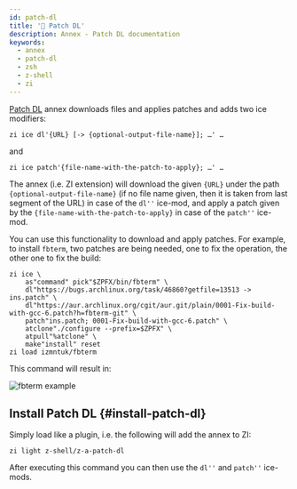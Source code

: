 ```yaml
---
id: patch-dl
title: '💠 Patch DL'
description: Annex - Patch DL documentation
keywords:
  - annex
  - patch-dl
  - zsh
  - z-shell
  - zi
---
```


[Patch DL](https://github.com/z-shell/z-a-patch-dl) annex downloads files and applies patches and adds two ice modifiers:

```shell
zi ice dl'{URL} [-> {optional-output-file-name}]; …' …
```

and

```shell
zi ice patch'{file-name-with-the-patch-to-apply}; …' …
```

The annex (i.e. ZI extension) will download the given `{URL}` under the path `{optional-output-file-name}` (if no file name given, then it is taken from last segment of the URL) in case of the `dl''` ice-mod, and apply a patch given by the `{file-name-with-the-patch-to-apply}` in case of the `patch''` ice-mod.

You can use this functionality to download and apply patches. For example, to install `fbterm`, two patches are being needed, one to fix the operation, the other one to fix the build:

```shell
zi ice \
    as"command" pick"$ZPFX/bin/fbterm" \
    dl"https://bugs.archlinux.org/task/46860?getfile=13513 -> ins.patch" \
    dl"https://aur.archlinux.org/cgit/aur.git/plain/0001-Fix-build-with-gcc-6.patch?h=fbterm-git" \
    patch"ins.patch; 0001-Fix-build-with-gcc-6.patch" \
    atclone"./configure --prefix=$ZPFX" \
    atpull"%atclone" \
    make"install" reset
zi load izmntuk/fbterm
```

This command will result in:

![fbterm example](https://raw.githubusercontent.com/z-shell/z-a-patch-dl/main/images/fbterm-ex.png)

## Install Patch DL {#install-patch-dl}

Simply load like a plugin, i.e. the following will add the annex to ZI:

```shell
zi light z-shell/z-a-patch-dl
```

After executing this command you can then use the `dl''` and `patch''` ice-mods.

